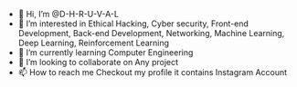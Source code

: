 - 👋 Hi, I’m @D-H-R-U-V-A-L
- 👀 I’m interested in Ethical Hacking, Cyber security, Front-end Development, Back-end Development, Networking, Machine Learning, Deep Learning, Reinforcement Learning
- 🌱 I’m currently learning Computer Engineering
- 💞️ I’m looking to collaborate on Any project
- 📫 How to reach me Checkout my profile it contains Instagram Account

<!---
D-H-R-U-V-A-L/D-H-R-U-V-A-L is a ✨ special ✨ repository because its `README.md` (this file) appears on your GitHub profile.
You can click the Preview link to take a look at your changes.
--->
